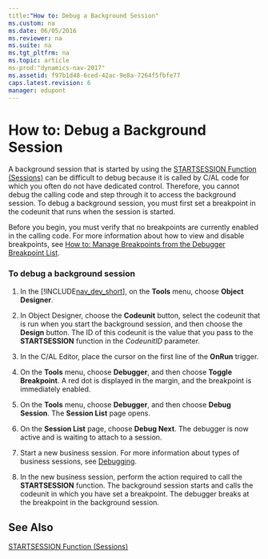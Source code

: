 ```yaml
---
title:"How to: Debug a Background Session"
ms.custom: na
ms.date: 06/05/2016
ms.reviewer: na
ms.suite: na
ms.tgt_pltfrm: na
ms.topic: article
ms-prod:"dynamics-nav-2017"
ms.assetid: f97b1d48-6ced-42ac-9e8a-7264f5fbfe77
caps.latest.revision: 6
manager: edupont
---
```

# How to: Debug a Background Session
A background session that is started by using the [STARTSESSION Function \(Sessions\)](STARTSESSION-Function--Sessions-.md) can be difficult to debug because it is called by C\/AL code for which you often do not have dedicated control. Therefore, you cannot debug the calling code and step through it to access the background session. To debug a background session, you must first set a breakpoint in the codeunit that runs when the session is started.  
  
 Before you begin, you must verify that no breakpoints are currently enabled in the calling code. For more information about how to view and disable breakpoints, see [How to: Manage Breakpoints from the Debugger Breakpoint List](../Topic/How%20to:%20Manage%20Breakpoints%20from%20the%20Debugger%20Breakpoint%20List.md).  
  
### To debug a background session  
  
1.  In the [!INCLUDE[nav_dev_short](includes/nav_dev_short_md.md)], on the **Tools** menu, choose **Object Designer**.  
  
2.  In Object Designer, choose the **Codeunit** button, select the codeunit that is run when you start the background session, and then choose the **Design** button. The ID of this codeunit is the value that you pass to the **STARTSESSION** function in the *CodeunitID* parameter.  
  
3.  In the C\/AL Editor, place the cursor on the first line of the **OnRun** trigger.  
  
4.  On the **Tools** menu, choose **Debugger**, and then choose **Toggle Breakpoint**. A red dot is displayed in the margin, and the breakpoint is immediately enabled.  
  
5.  On the **Tools** menu, choose **Debugger**, and then choose **Debug Session**. The **Session List** page opens.  
  
6.  On the **Session List** page, choose **Debug Next**. The debugger is now active and is waiting to attach to a session.  
  
7.  Start a new business session. For more information about types of business sessions, see [Debugging](Debugging.md).  
  
8.  In the new business session, perform the action required to call the **STARTSESSION** function. The background session starts and calls the codeunit in which you have set a breakpoint. The debugger breaks at the breakpoint in the background session.  
  
## See Also  
 [STARTSESSION Function \(Sessions\)](STARTSESSION-Function--Sessions-.md)